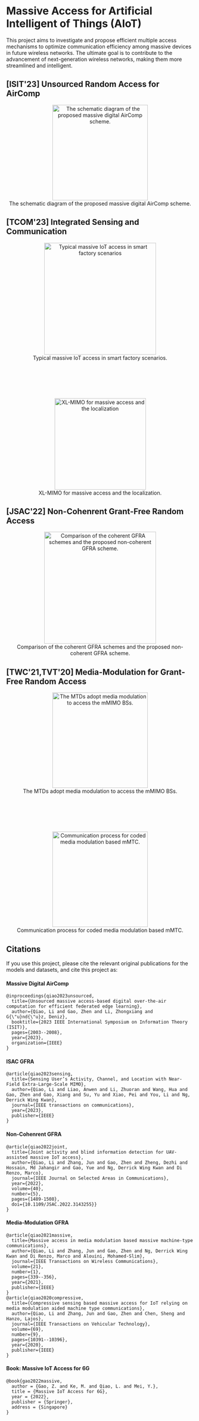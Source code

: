 # Massive Access for Artificial Intelligent of Things (AIoT)

This project aims to investigate and propose efficient multiple access mechanisms to optimize communication efficiency among massive devices in future wireless networks. The ultimate goal is to contribute to the advancement of next-generation wireless networks, making them more streamlined and intelligent.

## [ISIT'23] Unsourced Random Access for AirComp

<div align="center">
<img src="/Figures/MDAirComp_scheme.gif" height="256" width="auto" alt="The schematic diagram of the proposed massive digital AirComp scheme.">
</div>
<div align="center">The schematic diagram of the proposed massive digital AirComp scheme.</div>

## [TCOM'23] Integrated Sensing and Communication

<div align="center">
  <img src="/Figures/ISAC.gif" height="300" width="auto" alt="Typical massive IoT access in smart factory scenarios">
</div>
<div align="center">Typical massive IoT access in smart factory scenarios.</div>

<!-- 使用段落元素添加间距 -->
<p style="margin-bottom: 100px;"></p>

<div align="center">
  <img src="/Figures/ISAC_sensing.gif" height="245" width="auto" alt="XL-MIMO for massive access and the localization">
</div>
<div align="center">XL-MIMO for massive access and the localization.</div>



## [JSAC'22] Non-Cohenrent Grant-Free Random Access

<div align="center">
  <img src="/Figures/TableNC.gif" height="300" width="auto" alt="Comparison of the coherent GFRA schemes and the proposed non-coherent GFRA scheme.">
</div>
<div align="center">Comparison of the coherent GFRA schemes and the proposed non-coherent GFRA scheme.</div>

## [TWC'21,TVT'20] Media-Modulation for Grant-Free Random Access

<div align="center">
  <img src="/Figures/Media.gif" height="256" width="auto" alt="The MTDs adopt media modulation to access the mMIMO BSs.">
</div>
<div align="center">The MTDs adopt media modulation to access the mMIMO BSs.</div>

<!-- 使用段落元素添加间距 -->
<p style="margin-bottom: 100px;"></p>


<div align="center">
  <img src="/Figures/MediaCoded.gif" height="256" width="auto" alt="Communication process for coded media modulation based mMTC.">
</div>
<div align="center">Communication process for coded media modulation based mMTC.</div>

## Citations

If you use this project, please cite the relevant original publications for the models and datasets, and cite this project as:

#### Massive Digital AirComp
```
@inproceedings{qiao2023unsourced,
  title={Unsourced massive access-based digital over-the-air computation for efficient federated edge learning},
  author={Qiao, Li and Gao, Zhen and Li, Zhongxiang and G{\"u}nd{\"u}z, Deniz},
  booktitle={2023 IEEE International Symposium on Information Theory (ISIT)},
  pages={2003--2008},
  year={2023},
  organization={IEEE}
}
```

#### ISAC GFRA
```
@article{qiao2023sensing,
  title={Sensing User’s Activity, Channel, and Location with Near-Field Extra-Large-Scale MIMO},
  author={Qiao, Li and Liao, Anwen and Li, Zhuoran and Wang, Hua and Gao, Zhen and Gao, Xiang and Su, Yu and Xiao, Pei and You, Li and Ng, Derrick Wing Kwan},
  journal={IEEE transactions on communications},
  year={2023},
  publisher={IEEE}
}
```


#### Non-Cohenrent GFRA
```
@article{qiao2022joint,
  title={Joint activity and blind information detection for UAV-assisted massive IoT access},
  author={Qiao, Li and Zhang, Jun and Gao, Zhen and Zheng, Dezhi and Hossain, Md Jahangir and Gao, Yue and Ng, Derrick Wing Kwan and Di Renzo, Marco},
  journal={IEEE Journal on Selected Areas in Communications},
  year={2022},
  volume={40},
  number={5},
  pages={1489-1508},
  doi={10.1109/JSAC.2022.3143255}}
}
```

#### Media-Modulation GFRA
```
@article{qiao2021massive,
  title={Massive access in media modulation based massive machine-type communications},
  author={Qiao, Li and Zhang, Jun and Gao, Zhen and Ng, Derrick Wing Kwan and Di Renzo, Marco and Alouini, Mohamed-Slim},
  journal={IEEE Transactions on Wireless Communications},
  volume={21},
  number={1},
  pages={339--356},
  year={2021},
  publisher={IEEE}
}
@article{qiao2020compressive,
  title={Compressive sensing based massive access for IoT relying on media modulation aided machine type communications},
  author={Qiao, Li and Zhang, Jun and Gao, Zhen and Chen, Sheng and Hanzo, Lajos},
  journal={IEEE Transactions on Vehicular Technology},
  volume={69},
  number={9},
  pages={10391--10396},
  year={2020},
  publisher={IEEE}
}
```

#### Book: Massive IoT Access for 6G
```
@book{gao2022massive,
  author = {Gao, Z. and Ke, M. and Qiao, L. and Mei, Y.},
  title = {Massive IoT Access for 6G},
  year = {2022},
  publisher = {Springer},
  address = {Singapore}
}

```
